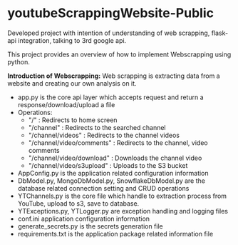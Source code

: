 # youtubeScrappingWebsite-Public
Developed project with intention of understanding of web scrapping, flask-api integration, talking to 3rd google api.

This project provides an overview of how to implement Webscrapping using python.

**Introduction of Webscrapping:** Web scrapping is extracting data from a website and creating our own analysis on it.

<ul>
<li>app.py is the core api layer which accepts request and return a response/download/upload a file</li>
  <li>Operations:
    <ul>
      <li>"/" : Redirects to home screen</li>
      <li>"/channel" : Redirects to the searched channel</li>
      <li>"/channel/videos" : Redirects to the channel videos</li>
      <li>"/channel/video/comments" : Redirects to the channel, video comments</li>
      <li>"/channel/video/download" : Downloads the channel video</li>
      <li>"/channel/video/s3upload" : Uploads to the S3 bucket</li>
    </ul>
  </li>
  <li>AppConfig.py is the application related configuration information</li>
  <li>DbModel.py, MongoDbModel.py, SnowflakeDbModel.py are the database related connection setting and CRUD operations</li>
  <li>YTChannels.py is the core file which handle to extraction process from YouTube, upload to s3, save to database.</li>
  <li>YTExceptions.py, YTLogger.py are exception handling and logging files</li>
  <li>conf.ini application configuration information</li>
  <li>generate_secrets.py is the secrets generation file</li>
  <li>requirements.txt is the application package related information file</li>
</ul>
